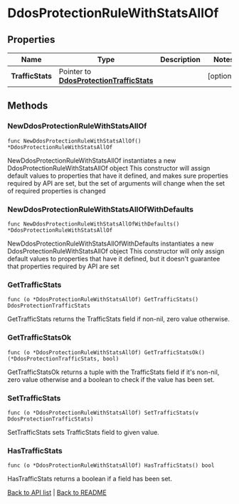 # DdosProtectionRuleWithStatsAllOf

## Properties

Name | Type | Description | Notes
------------ | ------------- | ------------- | -------------
**TrafficStats** | Pointer to [**DdosProtectionTrafficStats**](DdosProtectionTrafficStats.md) |  | [optional] 

## Methods

### NewDdosProtectionRuleWithStatsAllOf

`func NewDdosProtectionRuleWithStatsAllOf() *DdosProtectionRuleWithStatsAllOf`

NewDdosProtectionRuleWithStatsAllOf instantiates a new DdosProtectionRuleWithStatsAllOf object
This constructor will assign default values to properties that have it defined,
and makes sure properties required by API are set, but the set of arguments
will change when the set of required properties is changed

### NewDdosProtectionRuleWithStatsAllOfWithDefaults

`func NewDdosProtectionRuleWithStatsAllOfWithDefaults() *DdosProtectionRuleWithStatsAllOf`

NewDdosProtectionRuleWithStatsAllOfWithDefaults instantiates a new DdosProtectionRuleWithStatsAllOf object
This constructor will only assign default values to properties that have it defined,
but it doesn't guarantee that properties required by API are set

### GetTrafficStats

`func (o *DdosProtectionRuleWithStatsAllOf) GetTrafficStats() DdosProtectionTrafficStats`

GetTrafficStats returns the TrafficStats field if non-nil, zero value otherwise.

### GetTrafficStatsOk

`func (o *DdosProtectionRuleWithStatsAllOf) GetTrafficStatsOk() (*DdosProtectionTrafficStats, bool)`

GetTrafficStatsOk returns a tuple with the TrafficStats field if it's non-nil, zero value otherwise
and a boolean to check if the value has been set.

### SetTrafficStats

`func (o *DdosProtectionRuleWithStatsAllOf) SetTrafficStats(v DdosProtectionTrafficStats)`

SetTrafficStats sets TrafficStats field to given value.

### HasTrafficStats

`func (o *DdosProtectionRuleWithStatsAllOf) HasTrafficStats() bool`

HasTrafficStats returns a boolean if a field has been set.


[Back to API list](../README.md#documentation-for-api-endpoints) | [Back to README](../README.md)


